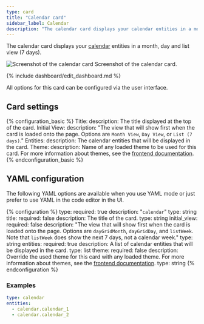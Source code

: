 ```yaml
---
type: card
title: "Calendar card"
sidebar_label: Calendar
description: "The calendar card displays your calendar entities in a month, day and list view"
---
```


The calendar card displays your [calendar](/integrations/#calendar) entities in a month, day and list view (7 days).

<p class='img'>
  <img src='/images/dashboards/calendar_card.png' alt='Screenshot of the 
  calendar card'>
  Screenshot of the calendar card.
</p>

{% include dashboard/edit_dashboard.md %}

All options for this card can be configured via the user interface.

## Card settings

{% configuration_basic %}
Title:
  description: The title displayed at the top of the card.
Initial View:
  description: "The view that will show first when the card is loaded onto the page. Options are `Month View`, `Day View`, or `List (7 days)`."
Entities:
  description: The calendar entities that will be displayed in the card.
Theme:
  description: Name of any loaded theme to be used for this card. For more information about themes, see the [frontend documentation](/integrations/frontend/).
{% endconfiguration_basic %}

## YAML configuration

The following YAML options are available when you use YAML mode or just prefer to use YAML in the code editor in the UI.

{% configuration %}
type:
  required: true
  description: "`calendar`"
  type: string
title:
  required: false
  description: The title of the card.
  type: string
initial_view:
  required: false
  description: "The view that will show first when the card is loaded onto the page. Options are `dayGridMonth`, `dayGridDay`, and `listWeek`. Note that `listWeek` does show the next 7 days, not a calendar week."
  type: string
entities:
  required: true
  description: A list of calendar entities that will be displayed in the card.
  type: list
theme:
  required: false
  description: Override the used theme for this card with any loaded theme. For more information about themes, see the [frontend documentation](/integrations/frontend/).
  type: string
{% endconfiguration %}

### Examples

```yaml
type: calendar
entities:
  - calendar.calendar_1
  - calendar.calendar_2
```
